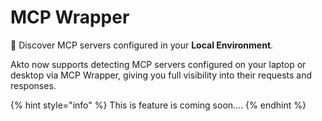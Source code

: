 # MCP Wrapper

:rocket: Discover MCP servers configured in your **Local Environment**.


Akto now supports detecting MCP servers configured on your laptop or desktop via MCP Wrapper, giving you full visibility into their requests and responses.

{% hint style="info" %}
This is feature is coming soon....
{% endhint %}

